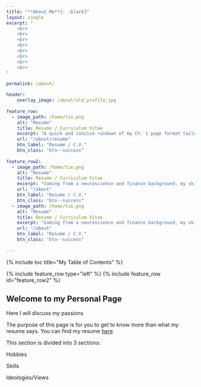 ```yaml
---
title: "**About Me**{: .black}"
layout: single
excerpt: "
    <br>
    <br>
    <br>
    <br>
    <br>
    <br>
    <br>
    <br>
"

permalink: /about/

header:
    overlay_image: /about/old_profile.jpg
    
feature_row:
  - image_path: /home/tie.png
    alt: "Resume"
    title: Resume / Curriculum Vitae
    excerpt: "A quick and concise rundown of my CV. 1 page format tailored to finance and tech industries."
    url: "/about/resume"
    btn_label: "Resume / C.V." 
    btn_class: "btn--success"
    
feature_row2:
  - image_path: /home/tie.png
    alt: "Resume"
    title: Resume / Curriculum Vitae
    excerpt: "Coming from a neuroscience and finance background, my skillset is adaptable to **numerous industries**."
    url: "/about"
    btn_label: "Resume / C.V." 
    btn_class: "btn--success"
  - image_path: /home/tie.png
    alt: "Resume"
    title: Resume / Curriculum Vitae
    excerpt: "Coming from a neuroscience and finance background, my skillset is adaptable to **numerous industries**."
    url: "/about"
    btn_label: "Resume / C.V." 
    btn_class: "btn--success"
    
---
```


<!--feature row 
    This feature row is to have 4 feature rows with links to showcase my different qualities. 1: Education and training, 
    2. Skills, 3. experience, 4, extracurriculars : all bundled under skills + education 
    Next: Interests + hobbies
        Sports Played: Go to the gym : Fitness, swimming (instructor) + first aid instructor 
    Resume (FIRST), clear, concise way list 
    Next: Get to know me, FAQ, views, opinions 
    Lastly: Goals, ambitions, dreams 
    RESUM
    
-->
{% include toc title="My Table of Contents" %}

{% include feature_row type="left" %}
{% include feature_row id="feature_row2" %}

## Welcome to my Personal Page 


Here I will discuss my passions

The purpose of this page is for you to get to know more than what my resume says. You can find my resume [here](/)

This section is divided into 3 sections: 

Hobbies

Skills 

Ideologies/Views

